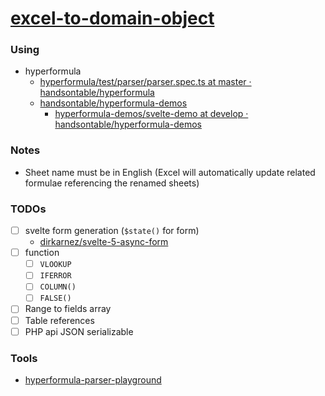 [excel-to-domain-object](https://dirkarnez.github.io/excel-to-domain-object)
============================================================================
### Using
- hyperformula
  - [hyperformula/test/parser/parser.spec.ts at master · handsontable/hyperformula](https://github.com/handsontable/hyperformula/blob/master/test/parser/parser.spec.ts)
  - [handsontable/hyperformula-demos](https://github.com/handsontable/hyperformula-demos)
    - [hyperformula-demos/svelte-demo at develop · handsontable/hyperformula-demos](https://github.com/handsontable/hyperformula-demos/tree/develop/svelte-demo)

### Notes
- Sheet name must be in English (Excel will automatically update related formulae referencing the renamed sheets)

### TODOs
- [ ] svelte form generation (`$state()` for form)
  - [dirkarnez/svelte-5-async-form](https://github.com/dirkarnez/svelte-5-async-form)
- [ ] function
  - [ ] `VLOOKUP`
  - [ ] `IFERROR`
  - [ ] `COLUMN()`
  - [ ] `FALSE()`
- [ ] Range to fields array
- [ ] Table references
- [ ] PHP api JSON serializable
### Tools
- [hyperformula-parser-playground](https://dirkarnez.github.io/hyperformula-parser-playground/)
